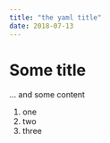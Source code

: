 ```yaml
---
title: "the yaml title"
date: 2018-07-13
---
```


# Some title

… and some content
1. one
2. two
3. three
